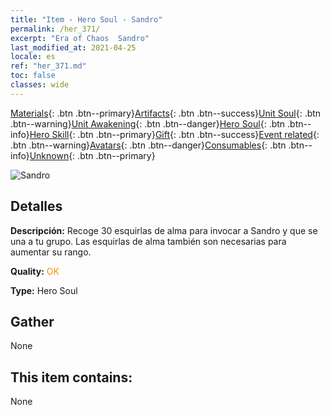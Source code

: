 ```yaml
---
title: "Item - Hero Soul - Sandro"
permalink: /her_371/
excerpt: "Era of Chaos  Sandro"
last_modified_at: 2021-04-25
locale: es
ref: "her_371.md"
toc: false
classes: wide
---
```

 [Materials](/ItemsES/){: .btn .btn--primary}[Artifacts](/ItemsES/Artifacts/){: .btn .btn--success}[Unit Soul](/ItemsES/UnitSoul/){: .btn .btn--warning}[Unit Awakening](/ItemsES/UnitAwakening/){: .btn .btn--danger}[Hero Soul](/ItemsES/HeroSoul/){: .btn .btn--info}[Hero Skill](/ItemsES/HeroSkill/){: .btn .btn--primary}[Gift](/ItemsES/Gift/){: .btn .btn--success}[Event related](/ItemsES/Events/){: .btn .btn--warning}[Avatars](/ItemsES/Avatars/){: .btn .btn--danger}[Consumables](/ItemsES/Consumables/){: .btn .btn--info}[Unknown](/ItemsES/Unknown/){: .btn .btn--primary}

 ![Sandro](/images/h/h_Sandro.jpg)

## Detalles
 **Descripción:** Recoge 30 esquirlas de alma para invocar a Sandro y que se una a tu grupo. Las esquirlas de alma también son necesarias para aumentar su rango.

 **Quality:** <span style="color: #FF8C00">OK</span>

 **Type:** Hero Soul

## Gather

  None

## This item contains:

  None

